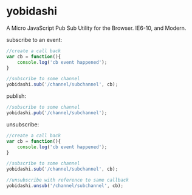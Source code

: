 yobidashi
=========

A Micro JavaScript Pub Sub Utility for the Browser. IE6-10, and Modern.

subscribe to an event:
```javascript
//create a call back
var cb = function(){
    console.log('cb event happened');
}

//subscribe to some channel
yobidashi.sub('/channel/subchannel', cb);
```

publish:
```javascript
//subscribe to some channel
yobidashi.pub('/channel/subchannel');
```

unsubscribe:
```javascript
//create a call back
var cb = function(){
    console.log('cb event happened');
}

//subscribe to some channel
yobidashi.sub('/channel/subchannel', cb);

//unsubscribe with reference to same callback
yobidashi.unsub('/channel/subchannel', cb);
```